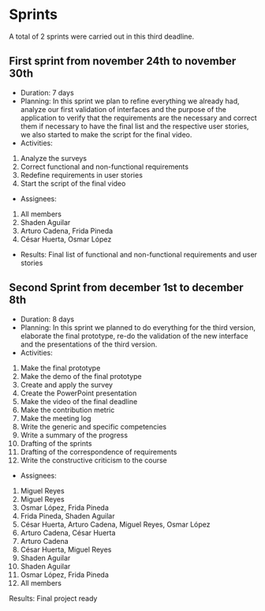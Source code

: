 # Sprints

A total of 2 sprints were carried out in this third deadline.

## First sprint from november 24th to november 30th

* Duration: 7 days
* Planning: In this sprint we plan to refine everything we already had, analyze our first validation of interfaces and the purpose of the application to verify that the requirements are the necessary and correct them if necessary to have the final list and the respective user stories, we also started to make the script for the final video.
* Activities: 

1. Analyze the surveys
2. Correct functional and non-functional requirements
3. Redefine requirements in user stories
4. Start the script of the final video

* Assignees: 

1. All members
2. Shaden Aguilar
3. Arturo Cadena, Frida Pineda
4. César Huerta, Osmar López

* Results: Final list of functional and non-functional requirements and user stories

## Second Sprint from december 1st to december 8th

* Duration: 8 days
* Planning: In this sprint we planned to do everything for the third version, elaborate the final prototype, re-do the validation of the new interface and the presentations of the third version.
* Activities: 

1. Make the final prototype
2. Make the demo of the final prototype
3. Create and apply the survey
4. Create the PowerPoint presentation
5. Make the video of the final deadline
6. Make the contribution metric
7. Make the meeting log
8. Write the generic and specific competencies
9. Write a summary of the progress
10. Drafting of the sprints
11. Drafting of the correspondence of requirements
12. Write the constructive criticism to the course

* Assignees:

1. Miguel Reyes
2. Miguel Reyes
3. Osmar López, Frida Pineda
4. Frida Pineda, Shaden Aguilar
5. César Huerta, Arturo Cadena, Miguel Reyes, Osmar López
6. Arturo Cadena, César Huerta
7. Arturo Cadena
8. César Huerta, Miguel Reyes
9. Shaden Aguilar
10. Shaden Aguilar
11. Osmar López, Frida Pineda
12. All members 

Results: Final project ready
